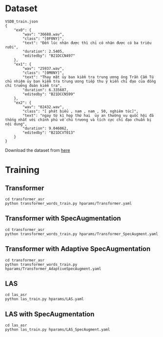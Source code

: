 # Dataset

```
VSDB_train.json
{
    "ex0": {
        "wav": "36688.wav",
        "class": "[0F0NY]",
        "text": "Đến lúc nhận được thì chỉ có nhận được có ba triệu rưỡi",
        "duration": 2.5405,
        "editedby": "B21DCCN497"
    },
    "ex1": {
        "wav": "25937.wav",
        "class": "[0M0NY]",
        "text": "Thay mặt ủy ban kiểm tra trung ương ông Trần Cẩm Tú chủ nhiệm ủy ban kiểm tra trung ương tiếp thu ý kiến chỉ đạo của đồng chí trưởng đoàn kiểm tra",
        "duration": 6.335687,
        "editedby": "B21DCCN599"
    },
    "ex2": {
        "wav": "02432.wav",
        "class": "[ phát biểu , nam , nam , 50, nghiêm túc]",
        "text": "ngay từ kì họp thứ hai  ủy an thường vụ quốc hội đã thống nhất với chính phủ về chủ trương và tích cực chỉ đạo chuẩn bị nội dung",
        "duration": 9.046062,
        "editedby": "B21DCVT013"
    }
}
```
Download the dataset from [here](https://drive.google.com/drive/folders/1tiPKaIOC7bt6isv5qFqf61O_2jFK8ZOI)

# Training

## Transformer
```
cd transformer_asr
python transformer_words_train.py hparams/Transformer.yaml
```
## Transformer with  SpecAugmentation
```
cd transformer_asr
python transformer_words_train.py hparams/Transformer_SpecAugment.yaml
```
## Transformer with Adaptive SpecAugmentation
```
cd transformer_asr
python transformer_words_train.py hparams/Transformer_AdaptiveSpecAugment.yaml
```
## LAS
```
cd las_asr
python las_train.py hparams/LAS.yaml
```
## LAS with SpecAugmentation
```
cd las_asr
python las_train.py hparams/LAS_SpecAugment.yaml
```

